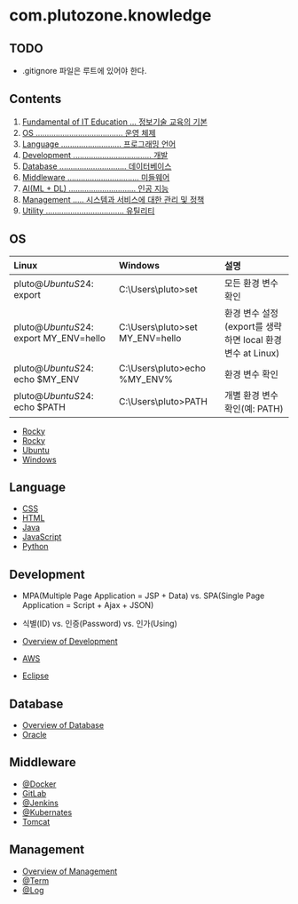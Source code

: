 # com.plutozone.knowledge


## TODO
- .gitignore 파일은 루트에 있어야 한다.


## Contents
01. [Fundamental of IT Education ... 정보기술 교육의 기본](./fundamental/README.md "교육 목표와 네트워크, 운영체제, 프로그래밍 및 데이터베이스에 대한 기본")
02. [OS ....................................... 운영 체제](#os)
03. [Language ........................... 프로그래밍 언어](#language)
04. [Development ................................... 개발](#development)
05. [Database .............................. 데이터베이스](#database)
06. [Middleware ................................ 미들웨어](#middleware)
07. [AI(ML + DL) .............................. 인공 지능](./ai/README.md)
08. [Management ..... 시스템과 서비스에 대한 관리 및 정책](#management)
09. [Utility ................................... 유틸리티](./utility/README.md)


## OS
| Linux                                     | Windows                               | 설명 |
| :---------------------------------------- | :------------------------------------ | :--- |
| pluto@$UbuntuS24:~$ export                | C:\Users\pluto>set	                  | 모든 환경 변수 확인 |
| pluto@$UbuntuS24:~$ export MY_ENV=hello   | C:\Users\pluto>set MY_ENV=hello       | 환경 변수 설정(export를 생략하면 local 환경 변수 at Linux) |
| pluto@$UbuntuS24:~$ echo $MY_ENV          | C:\Users\pluto>echo %MY_ENV%	        | 환경 변수 확인 |
| pluto@$UbuntuS24:~$ echo $PATH            | C:\Users\pluto>PATH	                  | 개별 환경 변수 확인(예: PATH) |

- [Rocky](./os/linux.md)
- [Rocky](./os/rocky.md)
- [Ubuntu](./os/ubuntu.md)
- [Windows](./os/windows.md)


## Language
- [CSS](./language/css.md)
- [HTML](./language/html.md)
- [Java](./language/java.md)
- [JavaScript](./language/javascript.md)
- [Python](./language/python.md)


## Development
- MPA(Multiple Page Application = JSP + Data) vs. SPA(Single Page Application = Script + Ajax + JSON)
- 식별(ID) vs. 인증(Password) vs. 인가(Using)

- [Overview of Development](./development/README.md "개발 표준 가이드 등")
- [AWS](./development/cloud/aws.md)
- [Eclipse](./development/eclipse.md)


## Database
- [Overview of Database](./database/README.md "데이터베이스 개론 등")
- [Oracle](./database/oracle.md)


## Middleware
- [@Docker](./middleware/docker.md)
- [GitLab](./middleware/gitlab.md)
- [@Jenkins](./middleware/jenkins.md)
- [@Kubernates](./middleware/kubernetes.md)
- [Tomcat](./middleware/tomcat.md)


## Management
- [Overview of Management](./management/README.md "관리 개론 등")
- [@Term](./management/term.md)
- [@Log](./management/log.md)
